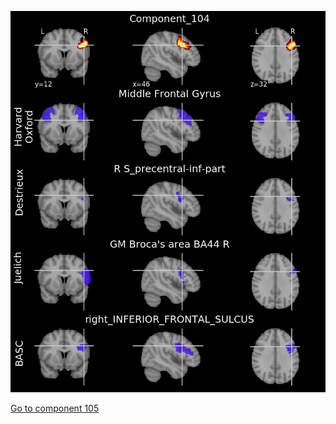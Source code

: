 ![104](preliminary/104.jpg "Component 104")

[Go to component 105](https://parietal-inria.github.io/MODL_atlas/128/105 "Component 105")
